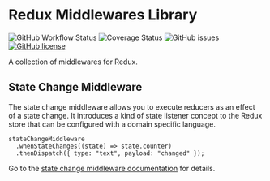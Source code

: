 # Redux Middlewares Library

![GitHub Workflow Status](https://img.shields.io/github/workflow/status/link-intersystems/redux-middlewares/Node.js%20CI)
![Coverage Status](https://coveralls.io/repos/github/link-intersystems/redux-middlewares/badge.svg?branch=master)
![GitHub issues](https://img.shields.io/github/issues-raw/link-intersystems/redux-middlewares)
[![GitHub license](https://img.shields.io/badge/license-MIT-blue.svg)](LICENSE.md)

A collection of middlewares for Redux. 

## State Change Middleware

The state change middleware allows you to execute reducers as an effect of a state change. It introduces a kind of state listener concept to the Redux store that can be configured with a domain specific language.

    stateChangeMiddleware
      .whenStateChanges((state) => state.counter)
      .thenDispatch({ type: "text", payload: "changed" });

Go to the [state change middleware documentation](src/state/README.md) for details.
